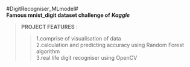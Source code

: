 #DigitRecogniser_MLmodel#  
**Famous mnist_digit dataset challenge of** **_Kaggle_**  
>**PROJECT FEATURES**  :
>>1.comprise of visualisation of data  
>>2.calculation and predicting accuracy using Random Forest algorithm  
>>3.real life digit recogniser using OpenCV
